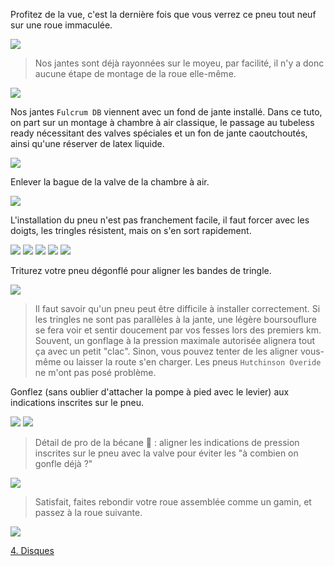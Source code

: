 Profitez de la vue, c'est la dernière fois que vous verrez ce pneu tout neuf sur une roue immaculée.

![](neuf)

> Nos jantes sont déjà rayonnées sur le moyeu, par facilité, il n'y a donc aucune étape de montage de la roue elle-même.

![](moyeu)

Nos jantes `Fulcrum DB` viennent avec un fond de jante installé. Dans ce tuto, on part sur un montage à chambre à air classique, le passage au tubeless ready nécessitant des valves spéciales et un fon de jante caoutchoutés, ainsi qu'une réserver de latex liquide.

![](fond-jante)

Enlever la bague de la valve de la chambre à air.

![](chambre)

L'installation du pneu n'est pas franchement facile, il faut forcer avec les doigts, les tringles résistent, mais on s'en sort rapidement.

![](montage1)
![](montage2)
![](montage3)
![](montage4)
![](montage5)

Triturez votre pneu dégonflé pour aligner les bandes de tringle.

![](montage6)

> Il faut savoir qu'un pneu peut être difficile à installer correctement. Si les tringles ne sont pas parallèles à la jante, une légère boursouflure se fera voir et sentir doucement par vos fesses lors des premiers km. Souvent, un gonflage à la pression maximale autorisée alignera tout ça avec un petit "clac". Sinon, vous pouvez tenter de les aligner vous-même ou laisser la route s'en charger. Les pneus `Hutchinson Overide` ne m'ont pas posé problème.

Gonflez (sans oublier d'attacher la pompe à pied avec le levier) aux indications inscrites sur le pneu.

![](gonflage1)
![](gonflage2)

> Détail de pro de la bécane 💪 : aligner les indications de pression inscrites sur le pneu avec la valve pour éviter les "à combien on gonfle déjà ?"

![](gonflé)

> Satisfait, faites rebondir votre roue assemblée comme un gamin, et passez à la roue suivante.

![](montage6)

[4. Disques](disques)
